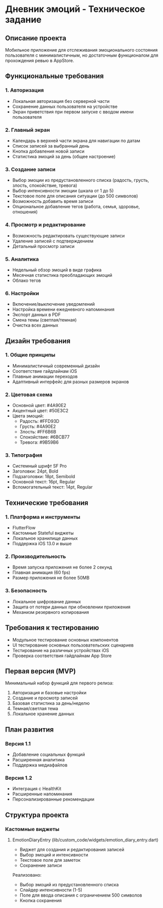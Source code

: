 # Дневник эмоций - Техническое задание

## Описание проекта
Мобильное приложение для отслеживания эмоционального состояния пользователя с минималистичным, но достаточным функционалом для прохождения ревью в AppStore.

## Функциональные требования

### 1. Авторизация
- Локальная авторизация без серверной части
- Сохранение данных пользователя на устройстве
- Экран приветствия при первом запуске с вводом имени пользователя

### 2. Главный экран
- Календарь в верхней части экрана для навигации по датам
- Список записей за выбранный день
- Кнопка добавления новой записи
- Статистика эмоций за день (общее настроение)

### 3. Создание записи
- Выбор эмоции из предустановленного списка (радость, грусть, злость, спокойствие, тревога)
- Выбор интенсивности эмоции (шкала от 1 до 5)
- Текстовое поле для описания ситуации (до 500 символов)
- Возможность добавить время записи
- Опциональное добавление тегов (работа, семья, здоровье, отношения)

### 4. Просмотр и редактирование
- Возможность редактировать существующие записи
- Удаление записей с подтверждением
- Детальный просмотр записи

### 5. Аналитика
- Недельный обзор эмоций в виде графика
- Месячная статистика преобладающих эмоций
- Облако тегов

### 6. Настройки
- Включение/выключение уведомлений
- Настройка времени ежедневного напоминания
- Экспорт данных в PDF
- Смена темы (светлая/темная)
- Очистка всех данных

## Дизайн требования

### 1. Общие принципы
- Минималистичный современный дизайн
- Соответствие гайдлайнам iOS
- Плавные анимации переходов
- Адаптивный интерфейс для разных размеров экранов

### 2. Цветовая схема
- Основной цвет: #4A90E2
- Акцентный цвет: #50E3C2
- Цвета эмоций:
  - Радость: #FFD93D
  - Грусть: #4A90E2
  - Злость: #FF6B6B
  - Спокойствие: #6BCB77
  - Тревога: #9B59B6

### 3. Типография
- Системный шрифт SF Pro
- Заголовки: 24pt, Bold
- Подзаголовки: 18pt, Semibold
- Основной текст: 16pt, Regular
- Вспомогательный текст: 14pt, Regular

## Технические требования

### 1. Платформа и инструменты
- FlutterFlow
- Кастомные Stateful виджеты
- Локальное хранилище данных
- Поддержка iOS 13.0 и выше

### 2. Производительность
- Время запуска приложения не более 2 секунд
- Плавная анимация (60 fps)
- Размер приложения не более 50MB

### 3. Безопасность
- Локальное шифрование данных
- Защита от потери данных при обновлении приложения
- Механизм резервного копирования

## Требования к тестированию
- Модульное тестирование основных компонентов
- UI тестирование основных пользовательских сценариев
- Тестирование на различных устройствах iOS
- Проверка соответствия гайдлайнам App Store

## Первая версия (MVP)
Минимальный набор функций для первого релиза:
1. Авторизация и базовые настройки
2. Создание и просмотр записей
3. Базовая статистика за день/неделю
4. Темная/светлая тема
5. Локальное хранение данных

## План развития
### Версия 1.1
- Добавление социальных функций
- Расширенная аналитика
- Поддержка медиафайлов

### Версия 1.2
- Интеграция с HealthKit
- Расширенные напоминания
- Персонализированные рекомендации

## Структура проекта

### Кастомные виджеты
1. EmotionDiaryEntry (lib/custom_code/widgets/emotion_diary_entry.dart)
   - Виджет для создания и редактирования записей
   - Выбор эмоций и интенсивности
   - Текстовое поле для заметок
   - Сохранение записи
   
   Реализовано:
   - Выбор эмоций из предустановленного списка
   - Слайдер интенсивности (1-5)
   - Поле для ввода описания с ограничением 500 символов
   - Кнопка сохранения